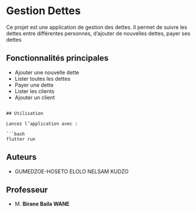 # Gestion Dettes

Ce projet est une application de gestion des dettes. Il permet de suivre les dettes entre différentes personnes, d’ajouter de nouvelles dettes, payer ses dettes

## Fonctionnalités principales

- Ajouter une nouvelle dette
- Lister toutes les dettes
- Payer une dette
- Lister les clients
- Ajouter un client
```

## Utilisation

Lancez l’application avec :

```bash
flutter run
```

## Auteurs

- GUMEDZOE-HOSETO ELOLO NELSAM KUDZO
## Professeur
- M. **Birane Baila WANE**
